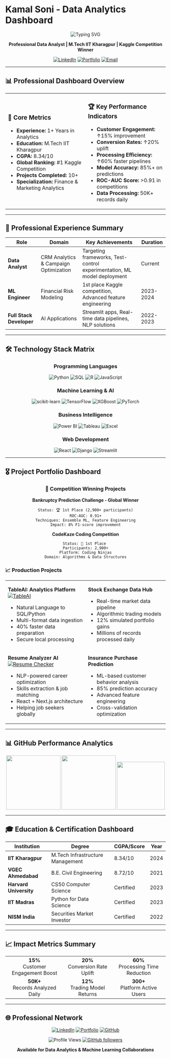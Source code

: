 # Kamal Soni - Data Analytics Dashboard

<div align="center">

![Typing SVG](https://readme-typing-svg.herokuapp.com?font=Fira+Code&pause=1000&color=36BCF7&center=true&vCenter=true&width=600&lines=Data+Analyst+%26+Machine+Learning+Engineer;Marketing+Analytics+Specialist;Financial+Risk+Modeling+Expert;Full+Stack+Developer)

**Professional Data Analyst | M.Tech IIT Kharagpur | Kaggle Competition Winner**

[![LinkedIn](https://img.shields.io/badge/LinkedIn-Connect-0077B5?style=flat&logo=linkedin&logoColor=white)](https://linkedin.com/in/kamalsonikgp)
[![Portfolio](https://img.shields.io/badge/Portfolio-Visit-1f425f?style=flat&logo=google-chrome&logoColor=white)](https://kamaliitkgp.pythonanywhere.com/)
[![Email](https://img.shields.io/badge/Email-Contact-red?style=flat&logo=gmail&logoColor=white)](mailto:kamalsoni3839@gmail.com)

</div>

---

## 📊 Professional Dashboard Overview

<table>
<tr>
<td width="50%">

### 🎯 Core Metrics
- **Experience:** 1+ Years in Analytics
- **Education:** M.Tech IIT Kharagpur
- **CGPA:** 8.34/10
- **Global Ranking:** #1 Kaggle Competition
- **Projects Completed:** 10+
- **Specialization:** Finance & Marketing Analytics

</td>
<td width="50%">

### 🏆 Key Performance Indicators
- **Customer Engagement:** ↑15% improvement
- **Conversion Rates:** ↑20% uplift
- **Processing Efficiency:** ↑60% faster pipelines
- **Model Accuracy:** 85%+ on predictions
- **ROC-AUC Score:** >0.91 in competitions
- **Data Processing:** 50K+ records daily

</td>
</tr>
</table>

---

## 💼 Professional Experience Summary

<div align="center">

| Role | Domain | Key Achievements | Duration |
|------|--------|------------------|----------|
| **Data Analyst** | CRM Analytics & Campaign Optimization | Targeting frameworks, Test-control experimentation, ML model deployment | Current |
| **ML Engineer** | Financial Risk Modeling | 1st place Kaggle competition, Advanced feature engineering | 2023-2024 |
| **Full Stack Developer** | AI Applications | Streamlit apps, Real-time data pipelines, NLP solutions | 2022-2023 |

</div>

---

## 🛠 Technology Stack Matrix

<div align="center">

### Programming Languages
![Python](https://img.shields.io/badge/Python-Expert-3776AB?style=flat&logo=python&logoColor=white)
![SQL](https://img.shields.io/badge/SQL-Expert-4479A1?style=flat&logo=mysql&logoColor=white)
![R](https://img.shields.io/badge/R-Intermediate-276DC3?style=flat&logo=r&logoColor=white)
![JavaScript](https://img.shields.io/badge/JavaScript-Intermediate-F7DF1E?style=flat&logo=javascript&logoColor=black)

### Machine Learning & AI
![scikit-learn](https://img.shields.io/badge/scikit--learn-Expert-F7931E?style=flat&logo=scikit-learn&logoColor=white)
![TensorFlow](https://img.shields.io/badge/TensorFlow-Advanced-FF6F00?style=flat&logo=tensorflow&logoColor=white)
![XGBoost](https://img.shields.io/badge/XGBoost-Expert-FF6600?style=flat)
![PyTorch](https://img.shields.io/badge/PyTorch-Advanced-EE4C2C?style=flat&logo=pytorch&logoColor=white)

### Business Intelligence
![Power BI](https://img.shields.io/badge/Power%20BI-Expert-F2C811?style=flat&logo=powerbi&logoColor=black)
![Tableau](https://img.shields.io/badge/Tableau-Advanced-E97627?style=flat&logo=tableau&logoColor=white)
![Excel](https://img.shields.io/badge/Excel-Expert-217346?style=flat&logo=microsoft-excel&logoColor=white)

### Web Development
![React](https://img.shields.io/badge/React-Intermediate-61DAFB?style=flat&logo=react&logoColor=black)
![Django](https://img.shields.io/badge/Django-Intermediate-092E20?style=flat&logo=django&logoColor=white)
![Streamlit](https://img.shields.io/badge/Streamlit-Advanced-FF4B4B?style=flat&logo=streamlit&logoColor=white)

</div>

---

## 🎖 Project Portfolio Dashboard

<div align="center">

### 🥇 Competition Winning Projects

**Bankruptcy Prediction Challenge - Global Winner**
```
Status: 🏆 1st Place (2,900+ participants)
ROC-AUC: 0.91+
Techniques: Ensemble ML, Feature Engineering
Impact: 8% F1-score improvement
```

**CodeKaze Coding Competition**
```
Status: 🥇 1st Place 
Participants: 2,900+
Platform: Coding Ninjas
Domain: Algorithms & Data Structures
```

</div>

### 📈 Production Projects

<table>
<tr>
<td width="50%">

**TableAI: Analytics Platform**
[![TableAI](https://github-readme-stats.vercel.app/api/pin/?username=kamalshowgit&repo=tableAI&theme=default&hide_border=true)](https://github.com/kamalshowgit/tableAI)
- Natural Language to SQL/Python
- Multi-format data ingestion
- 40% faster data preparation
- Secure local processing

</td>
<td width="50%">

**Stock Exchange Data Hub**
- Real-time market data pipeline
- Algorithmic trading models  
- 12% simulated portfolio gains
- Millions of records processed daily

</td>
</tr>
<tr>
<td width="50%">

**Resume Analyzer AI**
[![Resume Checker](https://github-readme-stats.vercel.app/api/pin/?username=kamalshowgit&repo=resume-checker-next&theme=default&hide_border=true)](https://github.com/kamalshowgit/resume-checker-next)
- NLP-powered career optimization
- Skills extraction & job matching
- React + Next.js architecture
- Helping job seekers globally

</td>
<td width="50%">

**Insurance Purchase Prediction**
- ML-based customer behavior analysis
- 85% prediction accuracy
- Advanced feature engineering
- Cross-validation optimization

</td>
</tr>
</table>

---

## 📊 GitHub Performance Analytics

<div align="center">

<img src="https://github-readme-stats.vercel.app/api?username=kamalshowgit&show_icons=true&theme=default&hide_border=true&count_private=true" height="170"/>
<img src="https://github-readme-streak-stats.herokuapp.com/?user=kamalshowgit&theme=default&hide_border=true" height="170"/>

<img src="https://github-readme-stats.vercel.app/api/top-langs/?username=kamalshowgit&theme=default&hide_border=true&layout=compact" height="150"/>

</div>

---

## 🎓 Education & Certification Dashboard

<div align="center">

| Institution | Degree | CGPA/Score | Year |
|-------------|--------|------------|------|
| **IIT Kharagpur** | M.Tech Infrastructure Management | 8.34/10 | 2024 |
| **VGEC Ahmedabad** | B.E. Civil Engineering | 8.72/10 | 2021 |
| **Harvard University** | CS50 Computer Science | Certified | 2023 |
| **IIT Madras** | Python for Data Science | Certified | 2023 |
| **NISM India** | Securities Market Investor | Certified | 2022 |

</div>

---

## 📈 Impact Metrics Summary

<table align="center">
<tr>
<td align="center"><strong>15%</strong><br>Customer Engagement Boost</td>
<td align="center"><strong>20%</strong><br>Conversion Rate Uplift</td>
<td align="center"><strong>60%</strong><br>Processing Time Reduction</td>
</tr>
<tr>
<td align="center"><strong>50K+</strong><br>Records Analyzed Daily</td>
<td align="center"><strong>12%</strong><br>Trading Model Returns</td>
<td align="center"><strong>300+</strong><br>Platform Active Users</td>
</tr>
</table>

---

## 🌐 Professional Network

<div align="center">

[![LinkedIn](https://img.shields.io/badge/Professional_Network-LinkedIn-0077B5?style=for-the-badge&logo=linkedin)](https://linkedin.com/in/kamalsonikgp)
[![Portfolio](https://img.shields.io/badge/Live_Projects-Portfolio-1f425f?style=for-the-badge&logo=google-chrome)](https://kamaliitkgp.pythonanywhere.com/)
[![GitHub](https://img.shields.io/badge/Code_Repository-GitHub-100000?style=for-the-badge&logo=github)](https://github.com/kamalshowgit)

![Profile Views](https://komarev.com/ghpvc/?username=kamalshowgit&color=blue&style=flat)
[![GitHub followers](https://img.shields.io/github/followers/kamalshowgit?style=flat&color=blue)](https://github.com/kamalshowgit)

**Available for Data Analytics & Machine Learning Collaborations**

</div>
